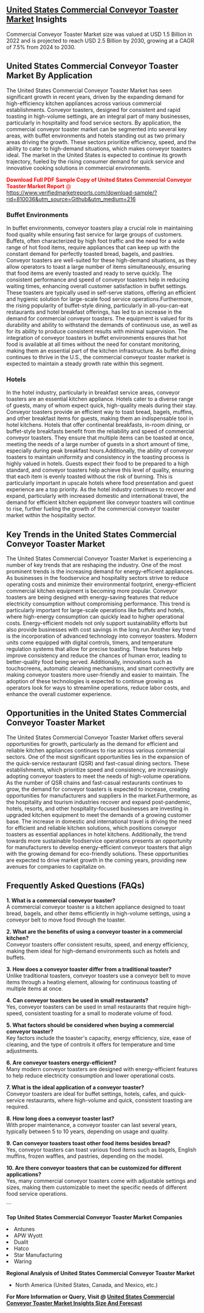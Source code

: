 <h2><a href="https://www.verifiedmarketreports.com/download-sample/?rid=810036&amp;utm_source=Github&amp;utm_medium=216" target="_blank">United States Commercial Conveyor Toaster Market</a> Insights</h2><p>Commercial Conveyor Toaster Market size was valued at USD 1.5 Billion in 2022 and is projected to reach USD 2.5 Billion by 2030, growing at a CAGR of 7.5% from 2024 to 2030.</p><p><h2>United States Commercial Conveyor Toaster Market By Application</h2><p>The United States Commercial Conveyor Toaster Market has seen significant growth in recent years, driven by the expanding demand for high-efficiency kitchen appliances across various commercial establishments. Conveyor toasters, designed for consistent and rapid toasting in high-volume settings, are an integral part of many businesses, particularly in hospitality and food service sectors. By application, the commercial conveyor toaster market can be segmented into several key areas, with buffet environments and hotels standing out as two primary areas driving the growth. These sectors prioritize efficiency, speed, and the ability to cater to high-demand situations, which makes conveyor toasters ideal. The market in the United States is expected to continue its growth trajectory, fueled by the rising consumer demand for quick service and innovative cooking solutions in commercial environments. <p><span class=""><span style="color: #ff0000;"><strong>Download Full PDF Sample Copy of United States Commercial Conveyor Toaster Market Report</strong> @ </span><a href="https://www.verifiedmarketreports.com/download-sample/?rid=810036&amp;utm_source=Github&amp;utm_medium=216" target="_blank">https://www.verifiedmarketreports.com/download-sample/?rid=810036&amp;utm_source=Github&amp;utm_medium=216</a></span></p></p><h3>Buffet Environments</h3><p>In buffet environments, conveyor toasters play a crucial role in maintaining food quality while ensuring fast service for large groups of customers. Buffets, often characterized by high foot traffic and the need for a wide range of hot food items, require appliances that can keep up with the constant demand for perfectly toasted bread, bagels, and pastries. Conveyor toasters are well-suited for these high-demand situations, as they allow operators to toast a large number of items simultaneously, ensuring that food items are evenly toasted and ready to serve quickly. The consistent performance and speed of conveyor toasters help in reducing waiting times, enhancing overall customer satisfaction in buffet settings. These toasters are typically used in self-serve stations, offering an efficient and hygienic solution for large-scale food service operations.Furthermore, the rising popularity of buffet-style dining, particularly in all-you-can-eat restaurants and hotel breakfast offerings, has led to an increase in the demand for commercial conveyor toasters. The equipment is valued for its durability and ability to withstand the demands of continuous use, as well as for its ability to produce consistent results with minimal supervision. The integration of conveyor toasters in buffet environments ensures that hot food is available at all times without the need for constant monitoring, making them an essential part of the kitchen infrastructure. As buffet dining continues to thrive in the U.S., the commercial conveyor toaster market is expected to maintain a steady growth rate within this segment.<h3>Hotels</h3><p>In the hotel industry, particularly in breakfast service areas, conveyor toasters are an essential kitchen appliance. Hotels cater to a diverse range of guests, many of whom expect quick, high-quality meals during their stay. Conveyor toasters provide an efficient way to toast bread, bagels, muffins, and other breakfast items for guests, making them an indispensable tool in hotel kitchens. Hotels that offer continental breakfasts, in-room dining, or buffet-style breakfasts benefit from the reliability and speed of commercial conveyor toasters. They ensure that multiple items can be toasted at once, meeting the needs of a large number of guests in a short amount of time, especially during peak breakfast hours.Additionally, the ability of conveyor toasters to maintain uniformity and consistency in the toasting process is highly valued in hotels. Guests expect their food to be prepared to a high standard, and conveyor toasters help achieve this level of quality, ensuring that each item is evenly toasted without the risk of burning. This is particularly important in upscale hotels where food presentation and guest experience are a top priority. As the hotel industry continues to recover and expand, particularly with increased domestic and international travel, the demand for efficient kitchen equipment like conveyor toasters will continue to rise, further fueling the growth of the commercial conveyor toaster market within the hospitality sector.<h2>Key Trends in the United States Commercial Conveyor Toaster Market</h2><p>The United States Commercial Conveyor Toaster Market is experiencing a number of key trends that are reshaping the industry. One of the most prominent trends is the increasing demand for energy-efficient appliances. As businesses in the foodservice and hospitality sectors strive to reduce operating costs and minimize their environmental footprint, energy-efficient commercial kitchen equipment is becoming more popular. Conveyor toasters are being designed with energy-saving features that reduce electricity consumption without compromising performance. This trend is particularly important for large-scale operations like buffets and hotels, where high-energy consumption can quickly lead to higher operational costs. Energy-efficient models not only support sustainability efforts but also provide businesses with cost savings in the long run.Another key trend is the incorporation of advanced technology into conveyor toasters. Modern units come equipped with digital controls, timers, and temperature regulation systems that allow for precise toasting. These features help improve consistency and reduce the chances of human error, leading to better-quality food being served. Additionally, innovations such as touchscreens, automatic cleaning mechanisms, and smart connectivity are making conveyor toasters more user-friendly and easier to maintain. The adoption of these technologies is expected to continue growing as operators look for ways to streamline operations, reduce labor costs, and enhance the overall customer experience.<h2>Opportunities in the United States Commercial Conveyor Toaster Market</h2><p>The United States Commercial Conveyor Toaster Market offers several opportunities for growth, particularly as the demand for efficient and reliable kitchen appliances continues to rise across various commercial sectors. One of the most significant opportunities lies in the expansion of the quick-service restaurant (QSR) and fast-casual dining sectors. These establishments, which prioritize speed and consistency, are increasingly adopting conveyor toasters to meet the needs of high-volume operations. As the number of QSR chains and fast-casual restaurants continues to grow, the demand for conveyor toasters is expected to increase, creating opportunities for manufacturers and suppliers in the market.Furthermore, as the hospitality and tourism industries recover and expand post-pandemic, hotels, resorts, and other hospitality-focused businesses are investing in upgraded kitchen equipment to meet the demands of a growing customer base. The increase in domestic and international travel is driving the need for efficient and reliable kitchen solutions, which positions conveyor toasters as essential appliances in hotel kitchens. Additionally, the trend towards more sustainable foodservice operations presents an opportunity for manufacturers to develop energy-efficient conveyor toasters that align with the growing demand for eco-friendly solutions. These opportunities are expected to drive market growth in the coming years, providing new avenues for companies to capitalize on.<h2>Frequently Asked Questions (FAQs)</h2><p><strong>1. What is a commercial conveyor toaster?</strong><br> A commercial conveyor toaster is a kitchen appliance designed to toast bread, bagels, and other items efficiently in high-volume settings, using a conveyor belt to move food through the toaster.</p><p><strong>2. What are the benefits of using a conveyor toaster in a commercial kitchen?</strong><br> Conveyor toasters offer consistent results, speed, and energy efficiency, making them ideal for high-demand environments such as hotels and buffets.</p><p><strong>3. How does a conveyor toaster differ from a traditional toaster?</strong><br> Unlike traditional toasters, conveyor toasters use a conveyor belt to move items through a heating element, allowing for continuous toasting of multiple items at once.</p><p><strong>4. Can conveyor toasters be used in small restaurants?</strong><br> Yes, conveyor toasters can be used in small restaurants that require high-speed, consistent toasting for a small to moderate volume of food.</p><p><strong>5. What factors should be considered when buying a commercial conveyor toaster?</strong><br> Key factors include the toaster's capacity, energy efficiency, size, ease of cleaning, and the type of controls it offers for temperature and time adjustments.</p><p><strong>6. Are conveyor toasters energy-efficient?</strong><br> Many modern conveyor toasters are designed with energy-efficient features to help reduce electricity consumption and lower operational costs.</p><p><strong>7. What is the ideal application of a conveyor toaster?</strong><br> Conveyor toasters are ideal for buffet settings, hotels, cafes, and quick-service restaurants, where high-volume and quick, consistent toasting are required.</p><p><strong>8. How long does a conveyor toaster last?</strong><br> With proper maintenance, a conveyor toaster can last several years, typically between 5 to 10 years, depending on usage and quality.</p><p><strong>9. Can conveyor toasters toast other food items besides bread?</strong><br> Yes, conveyor toasters can toast various food items such as bagels, English muffins, frozen waffles, and pastries, depending on the model.</p><p><strong>10. Are there conveyor toasters that can be customized for different applications?</strong><br> Yes, many commercial conveyor toasters come with adjustable settings and sizes, making them customizable to meet the specific needs of different food service operations.</p>```</p><p><strong>Top United States Commercial Conveyor Toaster Market Companies</strong></p><div data-test-id=""><p><li>Antunes</li><li> APW Wyott</li><li> Dualit</li><li> Hatco</li><li> Star Manufacturing</li><li> Waring</li></p><div><strong>Regional Analysis of&nbsp;United States Commercial Conveyor Toaster Market</strong></div><ul><li dir="ltr"><p dir="ltr">North America&nbsp;(United States, Canada, and Mexico, etc.)</p></li></ul><p><strong>For More Information or Query, Visit @&nbsp;</strong><strong><a href="https://www.verifiedmarketreports.com/product/commercial-conveyor-toaster-market/?utm_source=Github&amp;utm_medium=216" target="_blank">United States Commercial Conveyor Toaster Market Insights Size And Forecast</a></strong></p></div>
